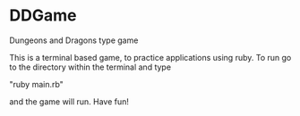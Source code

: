 # DDGame
Dungeons and Dragons type game

This is a terminal based game, to practice applications using ruby. To run go to the directory within the terminal and type

"ruby main.rb"

and the game will run. Have fun!
